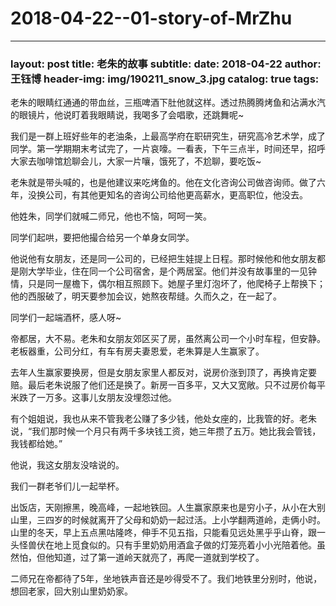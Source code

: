 # 2018-04-22--01-story-of-MrZhu

***

### layout: post title: 老朱的故事 subtitle: date: 2018-04-22 author: 王钰博 header-img: img/190211\_snow\_3.jpg catalog: true tags:

老朱的眼睛红通通的带血丝，三瓶啤酒下肚他就这样。透过热腾腾烤鱼和沾满水汽的眼镜片，他说盯着我眼睛说，我喝多了会唱歌，还跳舞呢\~

我们是一群上班好些年的老油条，上最高学府在职研究生，研究高冷艺术学，成了同学。第一学期期末考试完了，一片哀嚎。一看表，下午三点半，时间还早，招呼大家去咖啡馆尬聊会儿，大家一片嚷，饿死了，不尬聊，要吃饭\~

老朱就是带头喊的，也是他建议来吃烤鱼的。他在文化咨询公司做咨询师。做了六年，没换公司，有其他更知名的咨询公司给他更高薪水，更高职位，他没去。

他姓朱，同学们就喊二师兄，他也不恼，呵呵一笑。

同学们起哄，要把他撮合给另一个单身女同学。

他说他有女朋友，还是同一公司的，已经把生娃提上日程。那时候他和他女朋友都是刚大学毕业，住在同一个公司宿舍，是个两居室。他们并没有故事里的一见钟情，只是同一屋檐下，偶尔相互照顾下。她屋子里灯泡坏了，他爬椅子上帮换下；他的西服破了，明天要参加会议，她熬夜帮缝。久而久之，在一起了。

同学们一起端酒杯，感人呀\~

帝都居，大不易。老朱和女朋友郊区买了房，虽然离公司一个小时车程，但安静。老板器重，公司分红，有车有房夫妻恩爱，老朱算是人生赢家了。

去年人生赢家要换房，但是女朋友家里人都反对，说房价涨到顶了，再换肯定要赔。最后老朱说服了他们还是换了。新房一百多平，又大又宽敞。只不过房价每平米跌了一万多。这事儿女朋友没埋怨过他。

有个姐姐说，我也从来不管我老公赚了多少钱，他处女座的，比我管的好。老朱说，“我们那时候一个月只有两千多块钱工资，她三年攒了五万。她比我会管钱，我钱都给她。”

他说，我这女朋友没啥说的。

我们一群老爷们儿一起举杯。

出饭店，天刚擦黑，晚高峰，一起地铁回。人生赢家原来也是穷小子，从小在大别山里，三四岁的时候就离开了父母和奶奶一起过活。上小学翻两道岭，走俩小时。山里的冬天，早上五点黑咕隆咚，伸手不见五指，只能看见远处黑乎乎山脊，跟一头怪兽伏在地上觅食似的。只有手里奶奶用酒盒子做的灯笼亮着小小光陪着他。虽然怕，但他知道，过了第一道岭天就亮了，再爬一道就到学校了。

二师兄在帝都待了5年，坐地铁声音还是吵得受不了。我们地铁里分别时，他说，想回老家，回大别山里奶奶家。
